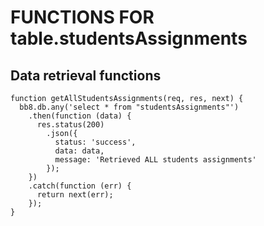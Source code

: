 # FUNCTIONS FOR table.studentsAssignments

## Data retrieval functions

``` javascripts
function getAllStudentsAssignments(req, res, next) {
  bb8.db.any('select * from "studentsAssignments"')
    .then(function (data) {
      res.status(200)
        .json({
          status: 'success',
          data: data,
          message: 'Retrieved ALL students assignments'
        });
    })
    .catch(function (err) {
      return next(err);
    });
}
```
